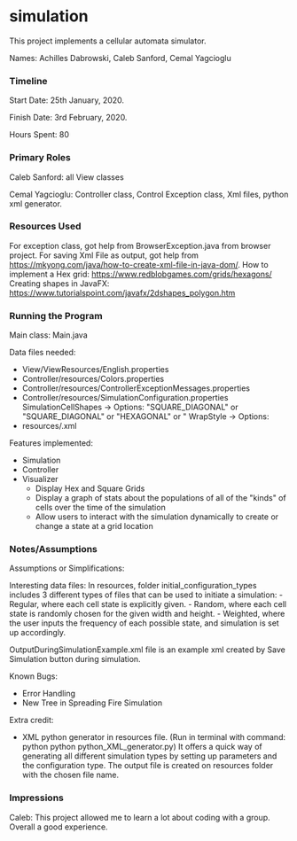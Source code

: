 simulation
====

This project implements a cellular automata simulator.

Names: Achilles Dabrowski, Caleb Sanford, Cemal Yagcioglu

### Timeline

Start Date: 25th January, 2020.

Finish Date: 3rd February, 2020.

Hours Spent: 80 

### Primary Roles
Caleb Sanford: all View classes

Cemal Yagcioglu: Controller class, Control Exception class, Xml files, python xml generator. 

### Resources Used
For exception class, got help from BrowserException.java from browser project.
For saving Xml File as output, got help from https://mkyong.com/java/how-to-create-xml-file-in-java-dom/. 
How to implement a Hex grid: https://www.redblobgames.com/grids/hexagons/
Creating shapes in JavaFX: https://www.tutorialspoint.com/javafx/2dshapes_polygon.htm


### Running the Program

Main class: Main.java

Data files needed: 
- View/ViewResources/English.properties
- Controller/resources/Colors.properties
- Controller/resources/ControllerExceptionMessages.properties
- Controller/resources/SimulationConfiguration.properties
    SimulationCellShapes -> Options: "SQUARE_DIAGONAL" or "SQUARE_DIAGONAL" or "HEXAGONAL" or "
    WrapStyle -> Options: 
- resources/<USER CREATED>.xml


Features implemented:
- Simulation
- Controller
- Visualizer
    - Display Hex and Square Grids
    - Display a graph of stats about the populations of all of the "kinds" of cells over the time of the simulation
    - Allow users to interact with the simulation dynamically to create or change a state at a grid location



### Notes/Assumptions

Assumptions or Simplifications:

Interesting data files:
In resources, folder initial_configuration_types includes 3 different types of files that can be used to initiate a simulation:
    - Regular, where each cell state is explicitly given.
    - Random, where each cell state is randomly chosen for the given width and height.
    - Weighted, where the user inputs the frequency of each possible state, and simulation is set up accordingly.
    
OutputDuringSimulationExample.xml file is an example xml created by Save Simulation button during simulation. 

Known Bugs:
- Error Handling
- New Tree in Spreading Fire Simulation

Extra credit:
- XML python generator in resources file.  (Run in terminal with command: python python python_XML_generator.py)
  It offers a quick way of generating all different simulation types by setting up parameters and the configuration type.
  The output file is created on resources folder with the chosen file name.


### Impressions

Caleb: This project allowed me to learn a lot about coding 
with a group. Overall a good experience.
